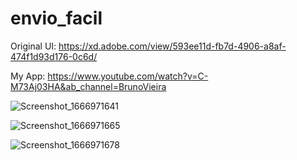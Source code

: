 # envio_facil

Original UI: https://xd.adobe.com/view/593ee11d-fb7d-4906-a8af-474f1d93d176-0c6d/ <p>
My App: https://www.youtube.com/watch?v=C-M73Aj03HA&ab_channel=BrunoVieira <p>
![Screenshot_1666971641](https://user-images.githubusercontent.com/73727609/198678136-31e63bea-4f75-47f3-9ecb-141568968c35.png) <p>
![Screenshot_1666971665](https://user-images.githubusercontent.com/73727609/198678139-031d5f32-d4bb-4c66-b81a-87ed74d77a6e.png) <p>
![Screenshot_1666971678](https://user-images.githubusercontent.com/73727609/198678141-3e1aa437-b5f3-4753-8823-61fec81380a1.png)
